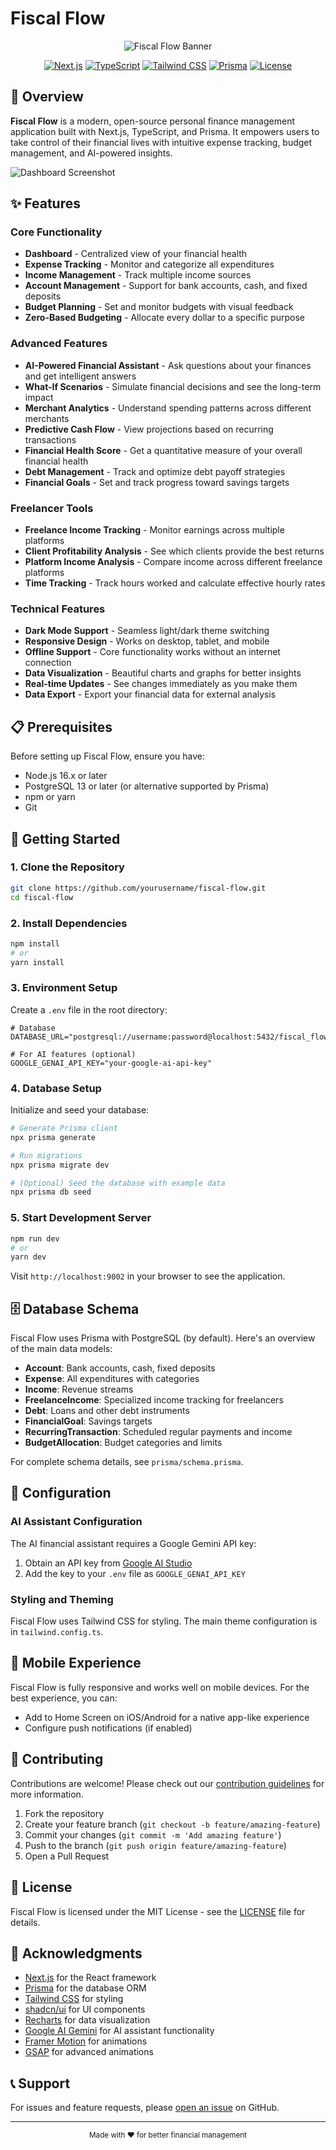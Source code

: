 # Fiscal Flow

<p align="center">
  <img src="public/images/fiscal-flow-banner.png" alt="Fiscal Flow Banner">
</p>

<div align="center">
  
  [![Next.js](https://img.shields.io/badge/Next.js-13+-000000?style=for-the-badge&logo=next.js)](https://nextjs.org/)
  [![TypeScript](https://img.shields.io/badge/TypeScript-5.0+-3178C6?style=for-the-badge&logo=typescript&logoColor=white)](https://www.typescriptlang.org/)
  [![Tailwind CSS](https://img.shields.io/badge/Tailwind-3.0+-38B2AC?style=for-the-badge&logo=tailwind-css&logoColor=white)](https://tailwindcss.com/)
  [![Prisma](https://img.shields.io/badge/Prisma-Latest-2D3748?style=for-the-badge&logo=prisma&logoColor=white)](https://www.prisma.io/)
  [![License](https://img.shields.io/badge/license-MIT-blue?style=for-the-badge)](LICENSE)
  
</div>

## 🌟 Overview

**Fiscal Flow** is a modern, open-source personal finance management application built with Next.js, TypeScript, and Prisma. It empowers users to take control of their financial lives with intuitive expense tracking, budget management, and AI-powered insights.

![Dashboard Screenshot](./public/images/dashboard-screenshot.png)

## ✨ Features

### Core Functionality
- **Dashboard** - Centralized view of your financial health
- **Expense Tracking** - Monitor and categorize all expenditures
- **Income Management** - Track multiple income sources
- **Account Management** - Support for bank accounts, cash, and fixed deposits
- **Budget Planning** - Set and monitor budgets with visual feedback
- **Zero-Based Budgeting** - Allocate every dollar to a specific purpose

### Advanced Features
- **AI-Powered Financial Assistant** - Ask questions about your finances and get intelligent answers
- **What-If Scenarios** - Simulate financial decisions and see the long-term impact
- **Merchant Analytics** - Understand spending patterns across different merchants
- **Predictive Cash Flow** - View projections based on recurring transactions
- **Financial Health Score** - Get a quantitative measure of your overall financial health
- **Debt Management** - Track and optimize debt payoff strategies
- **Financial Goals** - Set and track progress toward savings targets

### Freelancer Tools
- **Freelance Income Tracking** - Monitor earnings across multiple platforms
- **Client Profitability Analysis** - See which clients provide the best returns
- **Platform Income Analysis** - Compare income across different freelance platforms
- **Time Tracking** - Track hours worked and calculate effective hourly rates

### Technical Features
- **Dark Mode Support** - Seamless light/dark theme switching
- **Responsive Design** - Works on desktop, tablet, and mobile
- **Offline Support** - Core functionality works without an internet connection
- **Data Visualization** - Beautiful charts and graphs for better insights
- **Real-time Updates** - See changes immediately as you make them
- **Data Export** - Export your financial data for external analysis

## 📋 Prerequisites

Before setting up Fiscal Flow, ensure you have:

- Node.js 16.x or later
- PostgreSQL 13 or later (or alternative supported by Prisma)
- npm or yarn
- Git

## 🚀 Getting Started

### 1. Clone the Repository

```bash
git clone https://github.com/yourusername/fiscal-flow.git
cd fiscal-flow
```

### 2. Install Dependencies

```bash
npm install
# or
yarn install
```

### 3. Environment Setup

Create a `.env` file in the root directory:

```
# Database
DATABASE_URL="postgresql://username:password@localhost:5432/fiscal_flow"

# For AI features (optional)
GOOGLE_GENAI_API_KEY="your-google-ai-api-key"
```

### 4. Database Setup

Initialize and seed your database:

```bash
# Generate Prisma client
npx prisma generate

# Run migrations
npx prisma migrate dev

# (Optional) Seed the database with example data
npx prisma db seed
```

### 5. Start Development Server

```bash
npm run dev
# or
yarn dev
```

Visit `http://localhost:9002` in your browser to see the application.

## 🗄️ Database Schema

Fiscal Flow uses Prisma with PostgreSQL (by default). Here's an overview of the main data models:

- **Account**: Bank accounts, cash, fixed deposits
- **Expense**: All expenditures with categories
- **Income**: Revenue streams
- **FreelanceIncome**: Specialized income tracking for freelancers
- **Debt**: Loans and other debt instruments
- **FinancialGoal**: Savings targets
- **RecurringTransaction**: Scheduled regular payments and income
- **BudgetAllocation**: Budget categories and limits

For complete schema details, see `prisma/schema.prisma`.

## 🔧 Configuration

### AI Assistant Configuration

The AI financial assistant requires a Google Gemini API key:

1. Obtain an API key from [Google AI Studio](https://makersuite.google.com/app/apikey)
2. Add the key to your `.env` file as `GOOGLE_GENAI_API_KEY`

### Styling and Theming

Fiscal Flow uses Tailwind CSS for styling. The main theme configuration is in `tailwind.config.ts`.

## 📱 Mobile Experience

Fiscal Flow is fully responsive and works well on mobile devices. For the best experience, you can:

- Add to Home Screen on iOS/Android for a native app-like experience
- Configure push notifications (if enabled)

## 🤝 Contributing

Contributions are welcome! Please check out our [contribution guidelines](CONTRIBUTING.md) for more information.

1. Fork the repository
2. Create your feature branch (`git checkout -b feature/amazing-feature`)
3. Commit your changes (`git commit -m 'Add amazing feature'`)
4. Push to the branch (`git push origin feature/amazing-feature`)
5. Open a Pull Request

## 📄 License

Fiscal Flow is licensed under the MIT License - see the [LICENSE](LICENSE) file for details.

## 🙏 Acknowledgments

- [Next.js](https://nextjs.org/) for the React framework
- [Prisma](https://www.prisma.io/) for the database ORM
- [Tailwind CSS](https://tailwindcss.com/) for styling
- [shadcn/ui](https://ui.shadcn.com/) for UI components
- [Recharts](https://recharts.org/) for data visualization
- [Google AI Gemini](https://ai.google.dev/) for AI assistant functionality
- [Framer Motion](https://www.framer.com/motion/) for animations
- [GSAP](https://greensock.com/gsap/) for advanced animations

## 📞 Support

For issues and feature requests, please [open an issue](https://github.com/yourusername/fiscal-flow/issues) on GitHub.

---

<p align="center">
  <sub>Made with ❤️ for better financial management</sub>
</p>
